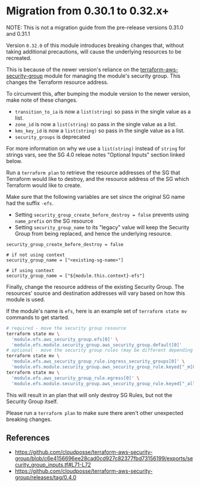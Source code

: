 # Migration from 0.30.1 to 0.32.x+

NOTE: This is not a migration guide from the pre-release versions 0.31.0 and 0.31.1

Version `0.32.0` of this module introduces breaking changes that, without taking additional precautions, will cause the underlying resources to be recreated.

This is because of the newer version's reliance on the [terraform-aws-security-group](https://github.com/cloudposse/terraform-aws-security-group)
module for managing the module's security group. This changes the Terraform resource address.

To circumvent this, after bumping the module version to the newer version, make note of these changes.

* `transition_to_ia` is now a `list(string)` so pass in the single value as a list.
* `zone_id` is now a `list(string)` so pass in the single value as a list.
* `kms_key_id` is now a `list(string)` so pass in the single value as a list.
* `security_groups` is deprecated

For more information on why we use a `list(string)` instead of `string` for strings vars, see the SG 4.0 releae notes "Optional Inputs" section linked below.

Run a `terraform plan` to retrieve the resource addresses of the SG that Terraform would like to destroy, and the resource address of the SG which Terraform would like to create.

Make sure that the following variables are set since the original SG name had the suffix `-efs`.

* Setting `security_group_create_before_destroy = false` prevents using `name_prefix` on the SG resource
* Setting `security_group_name` to its "legacy" value will keep the Security Group from being replaced, and hence the underlying resource.

```hcl
security_group_create_before_destroy = false

# if not using context
security_group_name = ["<existing-sg-name>"]

# if using context
security_group_name = ["${module.this.context}-efs"]
```

Finally, change the resource address of the existing Security Group. The resources' source and destination addresses will vary based on how this module is used.

If the module's name is `efs`, here is an example set of `terraform state mv` commands to get started.

```bash
# required - move the security group resource
terraform state mv \
  'module.efs.aws_security_group.efs[0]' \
  'module.efs.module.security_group.aws_security_group.default[0]'
# optional - move the security group rules (may be different depending on usage)
terraform state mv \
  'module.efs.aws_security_group_rule.ingress_security_groups[0]' \
  'module.efs.module.security_group.aws_security_group_rule.keyed["_m[0]#[0]#sg#0"]'
terraform state mv \
  'module.efs.aws_security_group_rule.egress[0]' \
  'module.efs.module.security_group.aws_security_group_rule.keyed["_allow_all_egress_"]'
```

This will result in an plan that will only destroy SG Rules, but not the Security Group itself.

Please run a `terraform plan` to make sure there aren't other unexpected breaking changes.

## References

* https://github.com/cloudposse/terraform-aws-security-group/blob/c6e4156696ee28cad0cd927c82377fbd73156199/exports/security_group_inputs.tf#L71-L72
* https://github.com/cloudposse/terraform-aws-security-group/releases/tag/0.4.0
